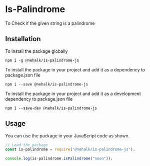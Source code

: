 # Is-Palindrome

To Check if the given string is a palindrome 

## Installation

To install the package globally

`npm i -g @nehalk/is-palindrome-js`

To install the package in your project and add it as a dependency to package.json file

`npm i --save @nehalk/is-palindrome-js`

To install the package in your project and add it as a development dependency to package.json file

`npm i --save-dev @nehalk/is-palindrome-js`

## Usage

You can use the package in your JavaScript code as shown.

```javascript
// Load the package
const is-palindrome = require('@nehalk/is-palindrome-js');

console.log(is-palindrome.isPalindrome("noon"));
```

